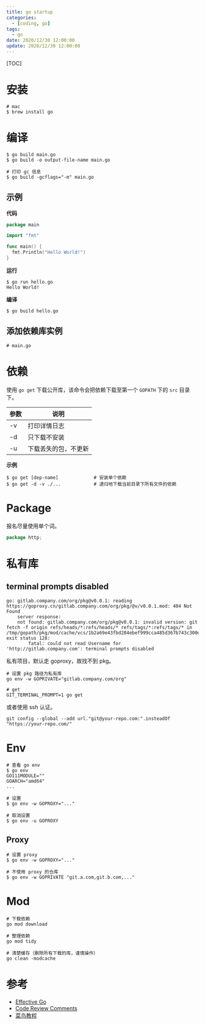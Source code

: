 ```yaml
---
title: go startup
categories: 
  - [coding, go]
tags:
  - go
date: 2020/12/30 12:00:00
update: 2020/12/30 12:00:00
---
```


[TOC]

# 安装

```shell
# mac
$ brew install go
```

# 编译

```shell
$ go build main.go
$ go build -o output-file-name main.go

# 打印 gc 信息
$ go build -gcflags="-m" main.go
```

## 示例

**代码**

```go
package main

import "fmt"

func main() {
  fmt.Println("Hello World!")
}
```

**运行**

```shell
$ go run hello.go
Hello World!
```

**编译**

```shell
$ go build hello.go
```

## 添加依赖库实例

```shell
# main.go
```

# 依赖

使用 `go get` 下载公开库，该命令会把依赖下载至第一个 `GOPATH` 下的 `src` 目录下。

| 参数 | 说明                 |
| ---- | -------------------- |
| -v   | 打印详情日志         |
| -d   | 只下载不安装         |
| -u   | 下载丢失的包，不更新 |

**示例**

```shell
$ go get [dep-name]				# 安装单个依赖
$ go get -d -v ./... 			# 递归地下载当前目录下所有文件的依赖
```

# Package

报名尽量使用单个词。

```go
package http;
```

# 私有库

## terminal prompts disabled

```shell
go: gitlab.company.com/org/pkg@v0.0.1: reading https://goproxy.cn/gitlab.company.com/org/pkg/@v/v0.0.1.mod: 404 Not Found
	server response:
	not found: gitlab.company.com/org/pkg@v0.0.1: invalid version: git fetch -f origin refs/heads/*:refs/heads/* refs/tags/*:refs/tags/* in /tmp/gopath/pkg/mod/cache/vcs/1b2a69e43fbd284ebef999cca485d367b743c300d2970b093def252bae54d3ef: exit status 128:
		fatal: could not read Username for 'http://gitlab.company.com': terminal prompts disabled
```

私有项目，默认走 goproxy，故找不到 pkg。

```shell
# 设置 pkg 路径为私有库
go env -w GOPRIVATE="gitlab.company.com/org"

# get
GIT_TERMINAL_PROMPT=1 go get
```

或者使用 ssh 认证。

```shell
git config --global --add url."git@your-repo.com:".insteadOf "https://your-repo.com/"
```

# Env

```shell
# 查看 go env
$ go env
GO111MODULE=""
GOARCH="amd64"
...

# 设置
$ go env -w GOPROXY="..."

# 取消设置
$ go env -u GOPROXY
```

## Proxy

```shell
# 设置 proxy
$ go env -w GOPROXY="..."

# 不使用 proxy 的仓库
$ go env -w GOPRIVATE "git.a.com,git.b.com,..."
```

# Mod

```shell
# 下载依赖
go mod download

# 整理依赖
go mod tidy

# 清楚缓存（删除所有下载的库，谨慎操作）
go clean -modcache
```

# 参考

- [Effective Go](https://golang.org/doc/effective_go.html#package-names)
- [Code Review Comments](https://github.com/golang/go/wiki/CodeReviewComments)
- [菜鸟教程](https://www.runoob.com/go/go-tutorial.html)